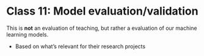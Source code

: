 # Class 11: Model evaluation/validation
This is **not** an evaluation of teaching, but rather a evaluation of our machine learning models.
* Based on what’s relevant for their research projects
